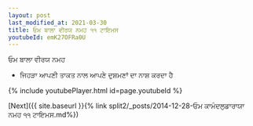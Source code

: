 ```yaml
---
layout: post
last_modified_at: 2021-03-30
title: ਓਮ ਬਾਲਾ ਵੀਰਯ ਨਮਹ ੧੧ ਟਾਇਮਸ
youtubeId: emK27OFRa0U
---
```

 
 
 ਓਮ ਬਾਲਾ ਵੀਰਯ ਨਮਹ  
 
 -  ਜਿਹੜਾ ਆਪਣੀ ਤਾਕਤ ਨਾਲ ਆਪਣੇ ਦੁਸ਼ਮਣਾਂ ਦਾ ਨਾਸ਼ ਕਰਦਾ ਹੈ 
 
  
 
  
 
 
 
 
 
 


{% include youtubePlayer.html id=page.youtubeId %}
 
[Next]({{ site.baseurl }}{% link  split2/_posts/2014-12-28-ਓਮ ਕਾਮੰਦਲੁਡਾਰਾਯਾ ਨਮਹ ੧੧ ਟਾਇਮਸ.md%})
 

